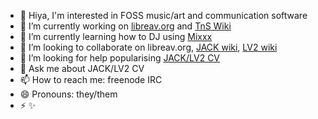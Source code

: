 - 👋 Hiya, I'm interested in FOSS music/art and communication software
- 🔭 I’m currently working on [libreav.org](https://libreav.org) and [TnS Wiki](https://wiki.thingsandstuff.org)
- 🌱 I’m currently learning how to DJ using [Mixxx](https://mixxx.org)
- 👯 I’m looking to collaborate on libreav.org, [JACK wiki](https://github.com/jackaudio/jackaudio.github.com/wiki), [LV2 wiki](https://github.com/lv2/lv2/wiki)
- 🤔 I’m looking for help popularising [JACK/LV2 CV](https://linuxmusicians.com/viewtopic.php?f=1&t=20701)
- 💬 Ask me about JACK/LV2 CV
- 📫 How to reach me: freenode IRC
- 😄 Pronouns: they/them
- ⚡ ✨ 
